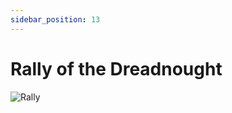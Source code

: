 ```yaml
---
sidebar_position: 13
---
```


# Rally of the Dreadnought

![Rally](https://vwiki.valorserver.com/api/item/picture/rally%20of%20the%20dreadnought)
